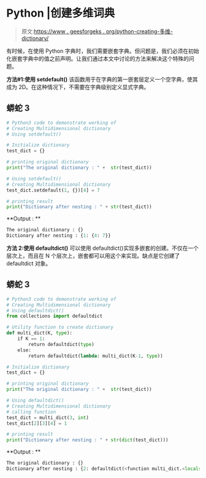 # Python |创建多维词典

> 原文:[https://www . geesforgeks . org/python-creating-多维-dictionary/](https://www.geeksforgeeks.org/python-creating-multidimensional-dictionary/)

有时候，在使用 Python 字典时，我们需要嵌套字典。但问题是，我们必须在初始化嵌套字典中的值之前声明。让我们通过本文中讨论的方法来解决这个特殊的问题。

**方法#1:使用 setdefault()**
该函数用于在字典的第一嵌套层定义一个空字典，使其成为 2D。在这种情况下，不需要在字典级别定义显式字典。

## 蟒蛇 3

```py
# Python3 code to demonstrate working of
# Creating Multidimensional dictionary
# Using setdefault()

# Initialize dictionary
test_dict = {}

# printing original dictionary
print("The original dictionary : " +  str(test_dict))

# Using setdefault()
# Creating Multidimensional dictionary
test_dict.setdefault(1, {})[4] = 7

# printing result
print("Dictionary after nesting : " + str(test_dict))
```

**Output : **

```py
The original dictionary : {}
Dictionary after nesting : {1: {4: 7}}
```

**方法 2:使用 defaultdict()**
可以使用 defaultdict()实现多嵌套的创建。不仅在一个层次上，而且在 N 个层次上，嵌套都可以用这个来实现。缺点是它创建了 defaultdict 对象。

## 蟒蛇 3

```py
# Python3 code to demonstrate working of
# Creating Multidimensional dictionary
# Using defaultdict()
from collections import defaultdict

# Utility function to create dictionary
def multi_dict(K, type):
    if K == 1:
        return defaultdict(type)
    else:
        return defaultdict(lambda: multi_dict(K-1, type))

# Initialize dictionary
test_dict = {}

# printing original dictionary
print("The original dictionary : " +  str(test_dict))

# Using defaultdict()
# Creating Multidimensional dictionary
# calling function
test_dict = multi_dict(3, int)
test_dict[2][3][4] = 1

# printing result
print("Dictionary after nesting : " + str(dict(test_dict)))
```

**Output : **

```py
The original dictionary : {}
Dictionary after nesting : {2: defaultdict(<function multi_dict.<locals>.<lambda> at 0x7f8707a54158>, {3: defaultdict(<class 'int'>, {4: 1})})}
```